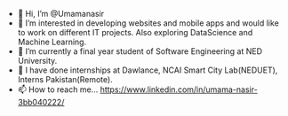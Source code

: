 - 👋 Hi, I’m @Umamanasir
- 👀 I’m interested in developing websites and mobile apps and would like to work on different IT projects. Also exploring DataScience and Machine Learning. 
- 🌱 I’m currently a final year student of Software Engineering at NED University.
- 💞️ I have done internships at Dawlance, NCAI Smart City Lab(NEDUET), Interns Pakistan(Remote).
- 📫 How to reach me... https://www.linkedin.com/in/umama-nasir-3bb040222/

<!---
Umamanasir123/Umamanasir123 is a ✨ special ✨ repository because its `README.md` (this file) appears on your GitHub profile.
You can click the Preview link to take a look at your changes.
--->
